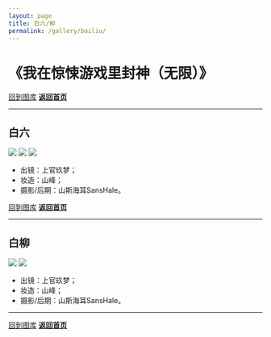 ```yaml
---
layout: page
title: 白六/柳
permalink: /gallery/bailiu/
---
```


<haed>
    <link rel="stylesheet" href="https://www.jumern.com/css/gallery.css">
</haed>

# 《我在惊悚游戏里封神（无限）》

[回到图库](../)
[**返回首页**](https://www.jumern.com/)

---

## 白六

<div class="horizontal">
    <img src="https://image.jumern.com/cosplay/bailiu-001.jpg"/>
    <img src="https://image.jumern.com/cosplay/bailiu-002.jpg"/>
    <img src="https://image.jumern.com/cosplay/bailiu-003.jpg"/>
</div>

- 出镜：上官玖梦；
- 妆造：山峰；
- 摄影/后期：山斯海耳SansHale。

[回到图库](../)
[**返回首页**](https://www.jumern.com/)

---

## 白柳

<div class="horizontal">
    <img src="https://image.jumern.com/cosplay/bailiu-004.jpg"/>
    <img src="https://image.jumern.com/cosplay/bailiu-005.jpg"/>
</div>

- 出镜：上官玖梦；
- 妆造：山峰；
- 摄影/后期：山斯海耳SansHale。

---

[回到图库](../)
[**返回首页**](https://www.jumern.com/)